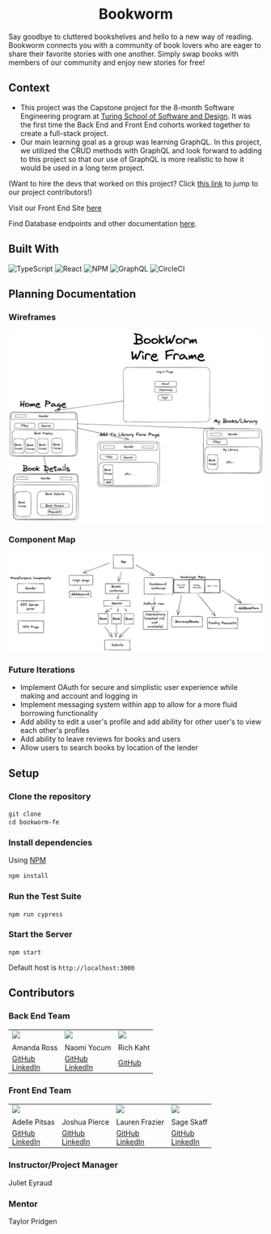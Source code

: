 # <h1 align="center">Bookworm</h1>
Say goodbye to cluttered bookshelves and hello to a new way of reading. Bookworm connects you with a community of book lovers who are eager to share their favorite stories with one another. Simply swap books with members of our community and enjoy new stories for free!

## Context
- This project was the Capstone project for the 8-month Software Engineering program at [Turing School of Software and Design](https://turing.edu/). It was the first time the Back End and Front End cohorts worked together to create a full-stack project.
- Our main learning goal as a group was learning GraphQL. In this project, we utilized the CRUD methods with GraphQL and look forward to adding to this project so that our use of GraphQL is more realistic to how it would be used in a long term project.

(Want to hire the devs that worked on this project? Click [this link](#contributors) to jump to our project contributors!)

Visit our Front End Site [here](https://bookworm-fe.vercel.app/)

Find Database endpoints and other documentation [here](https://github.com/Capstone-Bookworm/bookworm-be).
## Built With
 ![TypeScript](https://img.shields.io/badge/typescript-%23007ACC.svg?style=for-the-badge&logo=typescript&logoColor=white)
 ![React](https://img.shields.io/badge/react-%2320232a.svg?style=for-the-badge&logo=react&logoColor=%2361DAFB)
 ![NPM](https://img.shields.io/badge/NPM-%23CB3837.svg?style=for-the-badge&logo=npm&logoColor=white)
 ![GraphQL](https://img.shields.io/badge/-GraphQL-E10098?style=for-the-badge&logo=graphql&logoColor=white)
 ![CircleCI](https://img.shields.io/badge/circle%20ci-%23161616.svg?style=for-the-badge&logo=circleci&logoColor=white)

## Planning Documentation

### Wireframes
  ![Wireframes](/src/assets/images/wireframes.png)
### Component Map
  ![Component Map](/src/assets/images/component_map.png)

### Future Iterations
- Implement OAuth for secure and simplistic user experience while making and account and logging in
- Implement messaging system within app to allow for a more fluid borrowing functionality
- Add ability to edit a user's profile and add ability for other user's to view each other's profiles
- Add ability to leave reviews for books and users
- Allow users to search books by location of the lender

## Setup

### Clone the repository

```shell
git clone
cd bookworm-fe
```

### Install dependencies

Using [NPM](https://github.com/npm/cli)

```shell
npm install
```

### Run the Test Suite

```shell
npm run cypress
```
### Start the Server

```shell
npm start
```

Default host is `http://localhost:3000`


## Contributors
### Back End Team
<table>
  <tr>
    <td><img src="https://avatars.githubusercontent.com/u/101589894?s=120&v=4"></td>
    <td><img src="https://avatars.githubusercontent.com/u/102825498?s=120&v=4"></td>
    <td><img src="https://avatars.githubusercontent.com/u/108554663?s=120&v=4"></td>
  </tr>
  <tr>
    <td>Amanda Ross</td>
    <td>Naomi Yocum</td>
    <td>Rich Kaht</td>
  </tr>
  <tr>
    <td>
      <a href="https://github.com/amikaross">GitHub</a><br>
      <a href="https://www.linkedin.com/in/amanda-ross-2a62093a/">LinkedIn</a>
    </td>
    <td>
      <a href="https://github.com/naomiyocum">GitHub</a><br>
      <a href="https://www.linkedin.com/in/naomiyocum/">LinkedIn</a>
    </td>
    <td>
      <a href="https://github.com/Freeing3092">GitHub</a><br>
    </td>
  </tr>
</table>


### Front End Team
<table>
  <tr>
    <td><img src="https://avatars.githubusercontent.com/u/108096652?s=120&v=4"></td>
    <td></td>
    <td><img src="https://avatars.githubusercontent.com/u/108101979?s=120&v=4"></td>
    <td><img src="https://avatars.githubusercontent.com/u/99838997?s=120&v=4"></td>
  </tr>
  <tr>
    <td>Adelle Pitsas</td>
    <td>Joshua Pierce</td>
    <td>Lauren Frazier</td>
    <td>Sage Skaff</td>
  </tr>
  <tr>
    <td>
      <a href="https://github.com/Adelle-Pitsas">GitHub</a><br>
      <a href="https://www.linkedin.com/in/adelle-pitsas-461503183/">LinkedIn</a>
    </td>
    <td>
      <a href="https://github.com/JPierce28">GitHub</a><br>
      <a href="https://www.linkedin.com/in/joshua-pierce-534137250/">LinkedIn</a>
    </td>
    <td>
      <a href="https://github.com/FrazierLE">GitHub</a><br>
      <a href="https://www.linkedin.com/in/lauren-frazier-745053188/">LinkedIn</a>
    </td>
    <td>
      <a href="https://github.com/sage-skaff">GitHub</a><br>
      <a href="https://www.linkedin.com/in/sageskaff/">LinkedIn</a>
    </td>
  </tr>
</table>

### Instructor/Project Manager
Juliet Eyraud

### Mentor
Taylor Pridgen
